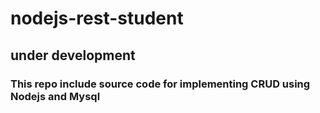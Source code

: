 # nodejs-rest-student
## under development
### This repo include source code for implementing CRUD using Nodejs and Mysql
